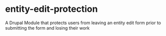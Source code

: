 # entity-edit-protection
A Drupal Module that protects users from leaving an entity edit form prior to submitting the form and losing their work
